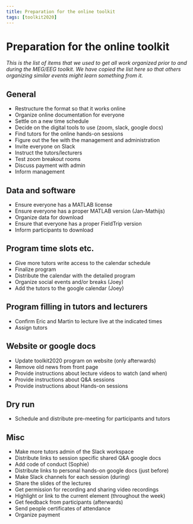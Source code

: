```yaml
---
title: Preparation for the online toolkit
tags: [toolkit2020]
---
```


# Preparation for the online toolkit

_This is the list of items that we used to get all work organized prior to and during the MEG/EEG toolkit. We have copied the list here so that others organizing similar events might learn something from it._

## General

-   Restructure the format so that it works online
-   Organize online documentation for everyone
-   Settle on a new time schedule
-   Decide on the digital tools to use (zoom, slack, google docs)
-   Find tutors for the online hands-on sessions
-   Figure out the fee with the management and administration
-   Invite everyone on Slack  
-   Instruct the tutors/lecturers
-   Test zoom breakout rooms
-   Discuss payment with admin
-   Inform management

## Data and software

-   Ensure everyone has a MATLAB license
-   Ensure everyone has a proper MATLAB version (Jan-Mathijs)
-   Organize data for download
-   Ensure that everyone has a proper FieldTrip version
-   Inform participants to download

## Program time slots etc.

-   Give more tutors write access to the calendar schedule
-   Finalize program
-   Distribute the calendar with the detailed program
-   Organize social events and/or breaks (Joey)
-   Add the tutors to the google calendar (Joey)

## Program filling in tutors and lecturers

-   Confirm Eric and Martin to lecture live at the indicated times
-   Assign tutors

## Website or google docs

-   Update toolkit2020 program on website (only afterwards)
-   Remove old news from front page
-   Provide instructions about lecture videos to watch (and when)
-   Provide instructions about Q&A sessions
-   Provide instructions about Hands-on sessions

## Dry run

-   Schedule and distribute pre-meeting for participants and tutors

## Misc

-   Make more tutors admin of the Slack workspace
-   Distribute links to session specific shared Q&A google docs
-   Add code of conduct (Sophie)
-   Distribute links to personal hands-on google docs (just before)
-   Make Slack channels for each session (during)
-   Share the slides of the lectures
-   Get permission for recording and sharing video recordings
-   Highlight or link to the current element (throughout the week)
-   Get feedback from participants (afterwards)
-   Send people certificates of attendance
-   Organize payment
